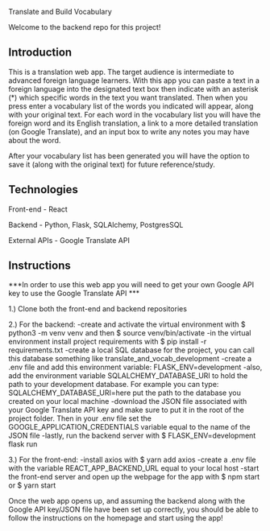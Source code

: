 Translate and Build Vocabulary

Welcome to the backend repo for this project!

## Introduction

This is a translation web app. The target audience is intermediate to advanced foreign language learners. With this app you can paste a text in a foreign language into the designated text box then indicate with an asterisk (*) which specific words in the text you want translated. Then when you press enter a vocabulary list of the words you indicated will appear, along with your original text. For each word in the vocabulary list you will have the foreign word and its English translation, a link to a more detailed translation (on Google Translate), and an input box to write any notes you may have about the word. 

After your vocabulary list has been generated you will have the option to save it (along with the original text) for future reference/study.


## Technologies

Front-end - React

Backend - Python, Flask, SQLAlchemy, PostgresSQL

External APIs - Google Translate API 

## Instructions

***In order to use this web app you will need to get your own Google API key to use the Google Translate API ***

1.) Clone both the front-end and backend repositories

2.) For the backend: 
-create and activate the virtual environment with $ python3 -m venv venv  and then  $ source venv/bin/activate
-in the virtual environment install project requirements with $ pip install -r requirements.txt
-create a local SQL database for the project, you can call this database something like translate_and_vocab_development 
-create a .env file and add this environment variable: FLASK_ENV=development
-also, add the environment variable SQLALCHEMY_DATABASE_URI to hold the path to your development database. For example you can type: SQLALCHEMY_DATABASE_URI=here put the path to the database you created on your local machine
-download the JSON file associated with your Google Translate API key and make sure to put it in the root of the project folder. Then in your .env file set the GOOGLE_APPLICATION_CREDENTIALS variable equal to the name of the JSON file
-lastly, run the backend server with $ FLASK_ENV=development flask run

3.) For the front-end:
-install axios with $ yarn add axios
-create a .env file with the variable REACT_APP_BACKEND_URL equal to your local host
-start the front-end server and open up the webpage for the app with $ npm start or $ yarn start

Once the web app opens up, and assuming the backend along with the Google API key/JSON file have been set up correctly, you should be able to follow the instructions on the homepage and start using the app!



